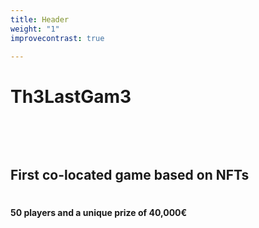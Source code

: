 ```yaml
---
title: Header
weight: "1"
improvecontrast: true

---
```

# Th3LastGam3

&nbsp;

&nbsp;

## First co-located game based on NFTs

# 

#### 50 players and a unique prize of 40,000€